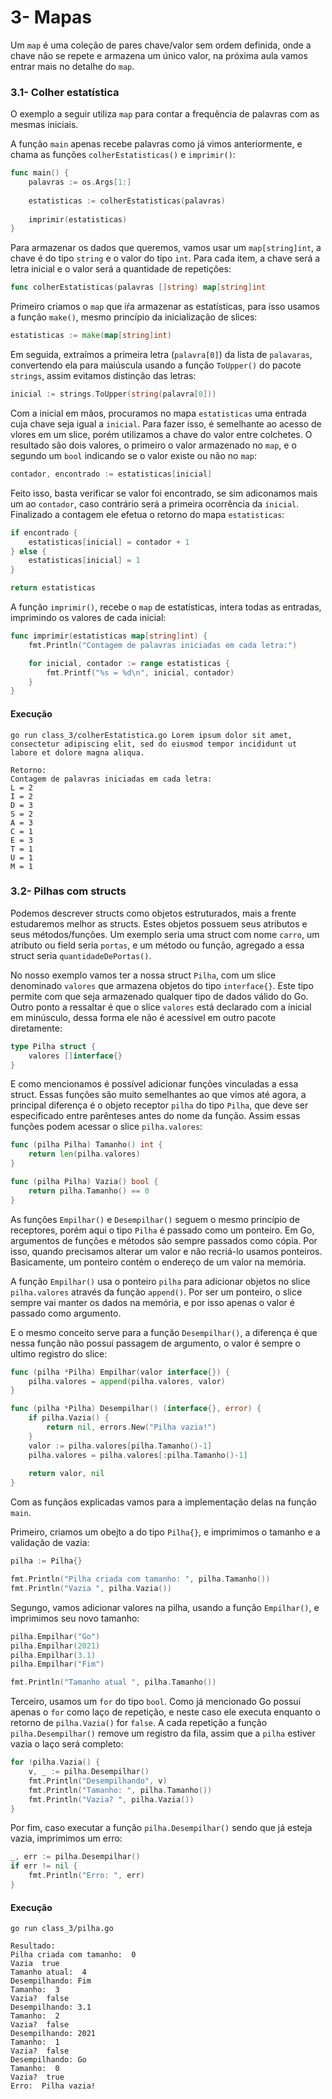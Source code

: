 # 3- Mapas

Um `map` é uma coleção de pares chave/valor sem ordem definida, onde a chave não se repete e armazena 
um único valor, na próxima aula vamos entrar mais no detalhe do `map`. 

### 3.1- Colher estatística
O exemplo a seguir utiliza `map` para contar a frequência de palavras com as mesmas iniciais.

A função `main` apenas recebe palavras como já vimos anteriormente, e chama as funções `colherEstatisticas()`
e `imprimir()`:
~~~go
func main() {
    palavras := os.Args[1:]
    
    estatisticas := colherEstatisticas(palavras)
    
    imprimir(estatisticas)
}
~~~
Para armazenar os dados que queremos, vamos usar um `map[string]int`, a chave é do tipo `string` e o valor 
do tipo `int`. Para cada item, a chave será a letra inicial e o valor será a quantidade de repetições:
~~~go
func colherEstatisticas(palavras []string) map[string]int
~~~
Primeiro criamos o `map` que iŕa armazenar as estatísticas, para isso usamos a função `make()`, mesmo 
princípio da inicialização de slices:
~~~go
estatisticas := make(map[string]int)
~~~
Em seguida, extraímos a primeira letra (`palavra[0]`) da lista de `palavaras`, convertendo ela para maiúscula 
usando a função `ToUpper()` do pacote `strings`, assim evitamos distinção das letras:
~~~go
inicial := strings.ToUpper(string(palavra[0]))
~~~
Com a inicial em mãos, procuramos no mapa `estatisticas` uma entrada cuja chave seja igual a `inicial`.
Para fazer isso, é semelhante ao acesso de vlores em um slice, porém utilizamos a chave do valor entre 
colchetes. O resultado são dois valores, o primeiro o valor armazenado no `map`, e o segundo um `bool` indicando
se o valor existe ou não no `map`:
~~~go
contador, encontrado := estatisticas[inicial]
~~~
Feito isso, basta verificar se valor foi encontrado, se sim adiconamos mais um ao `contador`, caso
contrário será a primeira ocorrência da `inicial`. Finalizado a contagem ele efetua o retorno do
mapa `estatisticas`:
~~~go
if encontrado {
    estatisticas[inicial] = contador + 1
} else {
    estatisticas[inicial] = 1
}

return estatisticas
~~~
A função `imprimir()`, recebe o `map` de estatísticas, intera todas as entradas, imprimindo os valores
de cada inicial:
~~~go
func imprimir(estatisticas map[string]int) {
    fmt.Println("Contagem de palavras iniciadas em cada letra:")

    for inicial, contador := range estatisticas {
        fmt.Printf("%s = %d\n", inicial, contador)
    }
}
~~~

#### Execução
````
go run class_3/colherEstatistica.go Lorem ipsum dolor sit amet, consectetur adipiscing elit, sed do eiusmod tempor incididunt ut labore et dolore magna aliqua.

Retorno:
Contagem de palavras iniciadas em cada letra:
L = 2
I = 2
D = 3
S = 2
A = 3
C = 1
E = 3
T = 1
U = 1
M = 1
````

### 3.2- Pilhas com structs
Podemos descrever structs como objetos estruturados, mais a frente estudaremos
melhor as structs. Estes objetos possuem seus atributos e seus métodos/funções.
Um exemplo seria uma struct com nome `carro`, um atributo ou field seria `portas`, e um método ou função,
agregado a essa struct seria `quantidadeDePortas()`.

No nosso exemplo vamos ter a nossa struct `Pilha`, com um slice denominado `valores` que armazena 
objetos do tipo `interface{}`. Este tipo permite com que seja armazenado qualquer tipo de dados 
válido do Go. Outro ponto a ressaltar é que o slice `valores` está declarado com a inicial em minúsculo,
dessa forma ele não é acessível em outro pacote diretamente:
~~~go
type Pilha struct {
    valores []interface{}
}
~~~
E como mencionamos é possível adicionar funções vinculadas a essa struct. Essas funções são muito semelhantes 
ao que vimos até agora, a principal diferença é o objeto receptor `pilha` do tipo `Pilha`, que deve ser 
especificado entre parênteses antes do nome da função. Assim essas funções podem acessar o slice `pilha.valores`: 
~~~go
func (pilha Pilha) Tamanho() int {
    return len(pilha.valores)
}

func (pilha Pilha) Vazia() bool {
    return pilha.Tamanho() == 0
}
~~~
As funções `Empilhar()` e `Desempilhar()` seguem o mesmo princípio de receptores, porém aqui o tipo `Pilha`
é passado como um ponteiro. Em Go, argumentos de funções e métodos são sempre passados como cópia. 
Por isso, quando precisamos alterar um valor e não recriá-lo usamos ponteiros. Basicamente, um ponteiro
contém o endereço de um valor na memória. 

A função `Empilhar()` usa o ponteiro `pilha` para adicionar objetos no slice `pilha.valores` através 
da função `append()`. Por ser um ponteiro, o slice sempre vai manter os dados na memória, e por isso apenas 
o valor é passado como argumento.

E o mesmo conceito serve para a função `Desempilhar()`, a diferença é que nessa função não possui passagem
de argumento, o valor é sempre o ultimo registro do slice:
~~~go
func (pilha *Pilha) Empilhar(valor interface{}) {
    pilha.valores = append(pilha.valores, valor)
}

func (pilha *Pilha) Desempilhar() (interface{}, error) {
    if pilha.Vazia() {
        return nil, errors.New("Pilha vazia!")
    }
    valor := pilha.valores[pilha.Tamanho()-1]
    pilha.valores = pilha.valores[:pilha.Tamanho()-1]
    
    return valor, nil
}
~~~
Com as funçãos explicadas vamos para a implementação delas na função `main`.

Primeiro, criamos um obejto a do tipo `Pilha{}`, e imprimimos o tamanho e a validação de vazia:
~~~go
pilha := Pilha{}

fmt.Println("Pilha criada com tamanho: ", pilha.Tamanho())
fmt.Println("Vazia ", pilha.Vazia())
~~~
Segungo, vamos adicionar valores na pilha, usando a função `Empilhar()`, e imprimimos seu novo
tamanho:
~~~go
pilha.Empilhar("Go")
pilha.Empilhar(2021)
pilha.Empilhar(3.1)
pilha.Empilhar("Fim")

fmt.Println("Tamanho atual ", pilha.Tamanho())
~~~
Terceiro, usamos um `for` do tipo `bool`. Como já mencionado Go possui apenas o `for` como laço de 
repetição, e neste caso ele executa enquanto o retorno de `pilha.Vazia()` for `false`. A cada repetição
a função `pilha.Desempilhar()` remove um registro da fila, assim que a `pilha` estiver vazia o laço será
completo:
~~~go
for !pilha.Vazia() {
    v, _ := pilha.Desempilhar()
    fmt.Println("Desempilhando", v)
    fmt.Println("Tamanho: ", pilha.Tamanho())
    fmt.Println("Vazia? ", pilha.Vazia())
}
~~~
Por fim, caso executar a função `pilha.Desempilhar()` sendo que já esteja vazia, imprimimos um erro:
~~~go
_, err := pilha.Desempilhar()
if err != nil {
    fmt.Println("Erro: ", err)
}
~~~
#### Execução
````
go run class_3/pilha.go

Resultado:
Pilha criada com tamanho:  0
Vazia  true
Tamanho atual:  4
Desempilhando: Fim
Tamanho:  3
Vazia?  false
Desempilhando: 3.1
Tamanho:  2
Vazia?  false
Desempilhando: 2021
Tamanho:  1
Vazia?  false
Desempilhando: Go
Tamanho:  0
Vazia?  true
Erro:  Pilha vazia!
````